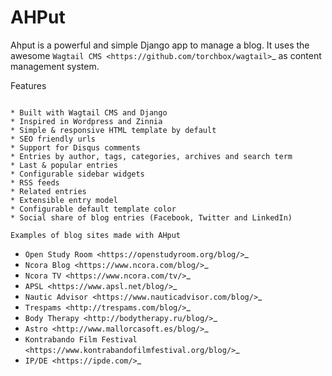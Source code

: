 AHPut
=====
   
Ahput is a powerful and simple Django app to manage a blog. It uses the awesome `Wagtail CMS <https://github.com/torchbox/wagtail>`_ as content management system.

Features
~~~~~~~~

* Built with Wagtail CMS and Django
* Inspired in Wordpress and Zinnia
* Simple & responsive HTML template by default
* SEO friendly urls
* Support for Disqus comments
* Entries by author, tags, categories, archives and search term
* Last & popular entries
* Configurable sidebar widgets
* RSS feeds
* Related entries
* Extensible entry model
* Configurable default template color
* Social share of blog entries (Facebook, Twitter and LinkedIn)

Examples of blog sites made with AHput
~~~~~~~~~~~~~~~~~~~~~~~~~~~~~~~~~~~~~~

* `Open Study Room <https://openstudyroom.org/blog/>`_
* `Ncora Blog <https://www.ncora.com/blog/>`_
* `Ncora TV <https://www.ncora.com/tv/>`_
* `APSL <https://www.apsl.net/blog/>`_
* `Nautic Advisor <https://www.nauticadvisor.com/blog/>`_
* `Trespams <http://trespams.com/blog/>`_
* `Body Therapy <http://bodytherapy.ru/blog/>`_
* `Astro <http://www.mallorcasoft.es/blog/>`_
* `Kontrabando Film Festival <https://www.kontrabandofilmfestival.org/blog/>`_
* `IP/DE <https://ipde.com/>`_
